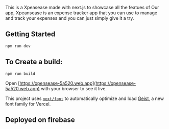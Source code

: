 This is a Xpeasease made with next.js to showcase all the featues of Our app, Xpeansease is an expense tracker app that you can use to manage and track your expenses and you can just simply give it a try.

## Getting Started

```bash
npm run dev
```

## To Create a build:

``` 
npm run build
```

Open [https://xpensease-5a520.web.app](https://xpensease-5a520.web.app) with your browser to see it live.


This project uses [`next/font`](https://nextjs.org/docs/app/building-your-application/optimizing/fonts) to automatically optimize and load [Geist](https://vercel.com/font), a new font family for Vercel.

## Deployed on firebase